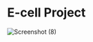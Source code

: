 # E-cell Project
![Screenshot (8)](https://github.com/ashishmaurya73/Front-Page-of-Website/assets/143331001/05fac057-b525-4d55-8be4-af9ba5e0dda5)
